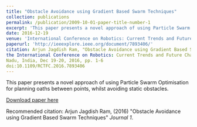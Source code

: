 ```yaml
---
title: "Obstacle Avoidance using Gradient Based Swarm Techniques"
collection: publications
permalink: /publication/2009-10-01-paper-title-number-1
excerpt: 'This paper presents a novel approach of using Particle Swarm Optimisation for planning oaths between points, whilst avoiding static obstacles.'
date: 2016-12-19
venue: 'International Conference on Robotics: Current Trends and Future Challenges, Thanjavur, Tamil Nadu, India'
paperurl: 'http://ieeexplore.ieee.org/document/7893406/'
citation: Arjun Jagdish Ram, "Obstacle Avoidance using Gradient Based Swarm Techniques" in Proceedings of
the International Conference on Robotics: Current Trends and Future Challenges, Thanjavur, Tamil
Nadu, India, Dec 19-20, 2016, pp. 1-6
doi:10.1109/RCTFC.2016.7893406
---
```

This paper presents a novel approach of using Particle Swarm Optimisation for planning oaths between points, whilst avoiding static obstacles.

[Download paper here](http://ieeexplore.ieee.org/document/7893406/)

Recommended citation: Arjun Jagdish Ram, (2016) "Obstacle Avoidance using Gradient Based Swarm Techniques" <i>Journal 1</i>.
